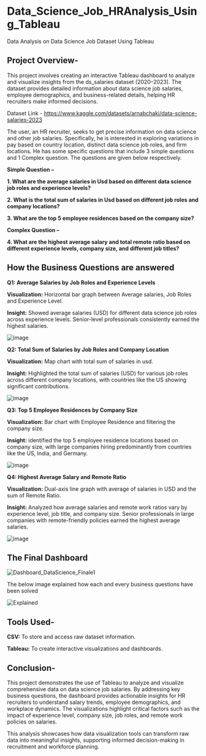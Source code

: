 # Data_Science_Job_HRAnalysis_Using_Tableau
Data Analysis on Data Science Job Dataset Using Tableau 

## Project Overview-

This project involves creating an interactive Tableau dashboard to analyze and visualize insights from the ds_salaries dataset (2020–2023). The dataset provides detailed information about data science job salaries, employee demographics, and business-related details, helping HR recruiters make informed decisions.

Dataset Link - https://www.kaggle.com/datasets/arnabchaki/data-science-salaries-2023

The user, an HR recruiter, seeks to get precise information on data science and other job salaries. Specifically, he is interested in exploring variations in pay based on country location, distinct data science job roles, and firm locations. He has some specific questions that include 3 simple questions and 1 Complex question. The questions are given below respectively.

**Simple Question –**

**1. What are the average salaries in Usd based on different data science job roles and experience levels?**

**2. What is the total sum of salaries in Usd based on different job roles and company locations?**

**3. What are the top 5 employee residences based on the company size?**

**Complex Question –**

**4. What are the highest average salary and total remote ratio based on different experience levels, company size, and different job titles?**

## How the Business Questions are answered 

**Q1: Average Salaries by Job Roles and Experience Levels**

**Visualization:** Horizontal bar graph between Average salaries, Job Roles and Experience Level.

**Insight:**  Showed average salaries (USD) for different data science job roles across experience levels. Senior-level professionals consistently earned the highest salaries.

![image](https://github.com/user-attachments/assets/eb4eda87-2609-4664-947b-c3b950a7ebdc)

**Q2: Total Sum of Salaries by Job Roles and Company Location**

**Visualization:** Map chart with total sum of salaries in usd.

**Insight:** Highlighted the total sum of salaries (USD) for various job roles across different company locations, with countries like the US showing significant contributions.

![image](https://github.com/user-attachments/assets/bce78c28-10e4-4686-b367-f15a701fc9da)

**Q3: Top 5 Employee Residences by Company Size**

**Visualization:** Bar chart with Employee Residence and filtering the company size.

**Insight:** identified the top 5 employee residence locations based on company size, with large companies hiring predominantly from countries like the US, India, and Germany.

![image](https://github.com/user-attachments/assets/d4a31719-0bd3-42b0-a8d2-18503a6f3044)

**Q4: Highest Average Salary and Remote Ratio**

**Visualization:** Dual-axis line graph with average of salaries in USD and the sum of Remote Ratio.

**Insight:** Analyzed how average salaries and remote work ratios vary by experience level, job title, and company size. Senior professionals in large companies with remote-friendly policies earned the highest average salaries.

![image](https://github.com/user-attachments/assets/427a4233-5b2f-4ddf-baba-9da01cd27d67)

## The Final Dashboard

![Dashboard_DataScience_Finale1](https://github.com/user-attachments/assets/f4c04a37-639c-4572-8c1a-911914712ab2)

The below image explained how each and every business questions have been solved 

![Explained ](https://github.com/user-attachments/assets/e60b5aba-aa2a-4d96-a40a-ea3b34065aed)


## Tools Used-

**CSV:** To store and access raw dataset information.

**Tableau:** To create interactive visualizations and dashboards.

## Conclusion-

This project demonstrates the use of Tableau to analyze and visualize comprehensive data on data science job salaries. By addressing key business questions, the dashboard provides actionable insights for HR recruiters to understand salary trends, employee demographics, and workplace dynamics. The visualizations highlight critical factors such as the impact of experience level, company size, job roles, and remote work policies on salaries.

This analysis showcases how data visualization tools can transform raw data into meaningful insights, supporting informed decision-making in recruitment and workforce planning.
